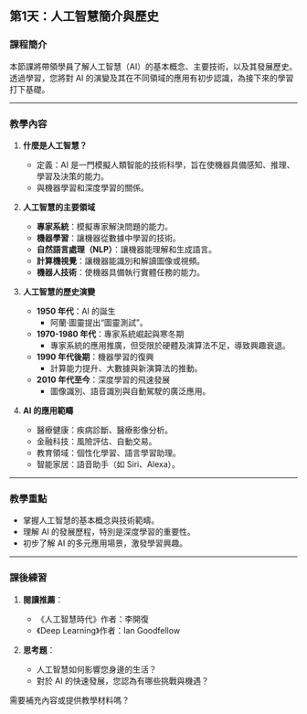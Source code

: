 ## 第1天：人工智慧簡介與歷史

### 課程簡介  
本節課將帶領學員了解人工智慧（AI）的基本概念、主要技術，以及其發展歷史。透過學習，您將對 AI 的演變及其在不同領域的應用有初步認識，為接下來的學習打下基礎。

---

### 教學內容  

1. **什麼是人工智慧？**  
   - 定義：AI 是一門模擬人類智能的技術科學，旨在使機器具備感知、推理、學習及決策的能力。  
   - 與機器學習和深度學習的關係。  

2. **人工智慧的主要領域**  
   - **專家系統**：模擬專家解決問題的能力。  
   - **機器學習**：讓機器從數據中學習的技術。  
   - **自然語言處理（NLP）**：讓機器能理解和生成語言。  
   - **計算機視覺**：讓機器能識別和解讀圖像或視頻。  
   - **機器人技術**：使機器具備執行實體任務的能力。  

3. **人工智慧的歷史演變**  
   - **1950 年代**：AI 的誕生  
     - 阿蘭·圖靈提出“圖靈測試”。  
   - **1970-1980 年代**：專家系統崛起與寒冬期  
     - 專家系統的應用推廣，但受限於硬體及演算法不足，導致興趣衰退。  
   - **1990 年代後期**：機器學習的復興  
     - 計算能力提升、大數據與新演算法的推動。  
   - **2010 年代至今**：深度學習的飛速發展  
     - 圖像識別、語音識別與自動駕駛的廣泛應用。  

4. **AI 的應用範疇**  
   - 醫療健康：疾病診斷、醫療影像分析。  
   - 金融科技：風險評估、自動交易。  
   - 教育領域：個性化學習、語言學習助理。  
   - 智能家居：語音助手（如 Siri、Alexa）。  

---

### 教學重點  
- 掌握人工智慧的基本概念與技術範疇。  
- 理解 AI 的發展歷程，特別是深度學習的重要性。  
- 初步了解 AI 的多元應用場景，激發學習興趣。

---

### 課後練習  
1. **閱讀推薦**：  
   - 《人工智慧時代》作者：李開復  
   - 《Deep Learning》作者：Ian Goodfellow  

2. **思考題**：  
   - 人工智慧如何影響您身邊的生活？  
   - 對於 AI 的快速發展，您認為有哪些挑戰與機遇？  

需要補充內容或提供教學材料嗎？
